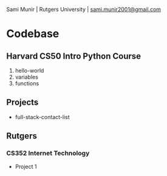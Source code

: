 Sami Munir | Rutgers University | sami.munir2001@gmail.com
# Codebase
## Harvard CS50 Intro Python Course
1. hello-world
2. variables
3. functions
## Projects
* full-stack-contact-list
## Rutgers
### CS352 Internet Technology
* Project 1